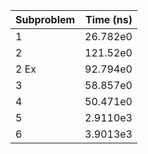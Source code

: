 | Subproblem | Time (ns)   |
| :--------- | ----------: |
| 1          |    26.782e0 |
| 2          |    121.52e0 |
| 2 Ex       |    92.794e0 |
| 3          |    58.857e0 |
| 4          |    50.471e0 |
| 5          |    2.9110e3 |
| 6          |    3.9013e3 |